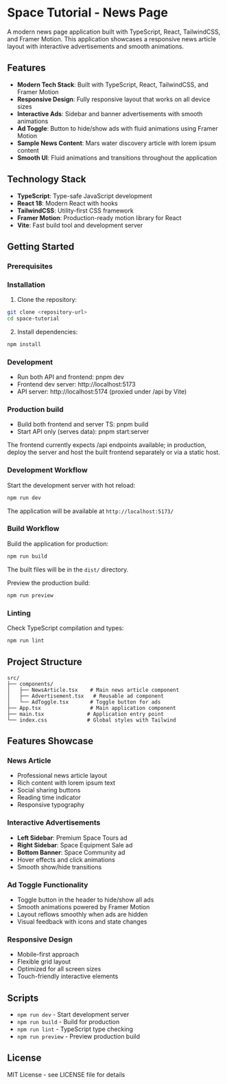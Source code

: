# Space Tutorial - News Page

A modern news page application built with TypeScript, React, TailwindCSS, and Framer Motion. This application showcases a responsive news article layout with interactive advertisements and smooth animations.

## Features

- **Modern Tech Stack**: Built with TypeScript, React, TailwindCSS, and Framer Motion
- **Responsive Design**: Fully responsive layout that works on all device sizes
- **Interactive Ads**: Sidebar and banner advertisements with smooth animations
- **Ad Toggle**: Button to hide/show ads with fluid animations using Framer Motion
- **Sample News Content**: Mars water discovery article with lorem ipsum content
- **Smooth UI**: Fluid animations and transitions throughout the application

## Technology Stack

- **TypeScript**: Type-safe JavaScript development
- **React 18**: Modern React with hooks
- **TailwindCSS**: Utility-first CSS framework
- **Framer Motion**: Production-ready motion library for React
- **Vite**: Fast build tool and development server

## Getting Started

### Prerequisites


### Installation

1. Clone the repository:
```bash
git clone <repository-url>
cd space-tutorial
```

2. Install dependencies:
```bash
npm install
```
### Development

- Run both API and frontend: pnpm dev
- Frontend dev server: http://localhost:5173
- API server: http://localhost:5174 (proxied under /api by Vite)

### Production build

- Build both frontend and server TS: pnpm build
- Start API only (serves data): pnpm start:server

The frontend currently expects /api endpoints available; in production, deploy the server and host the built frontend separately or via a static host.

### Development Workflow

Start the development server with hot reload:
```bash
npm run dev
```

The application will be available at `http://localhost:5173/`

### Build Workflow

Build the application for production:
```bash
npm run build
```

The built files will be in the `dist/` directory.

Preview the production build:
```bash
npm run preview
```

### Linting

Check TypeScript compilation and types:
```bash
npm run lint
```

## Project Structure

```
src/
├── components/
│   ├── NewsArticle.tsx    # Main news article component
│   ├── Advertisement.tsx   # Reusable ad component
│   └── AdToggle.tsx       # Toggle button for ads
├── App.tsx                # Main application component
├── main.tsx              # Application entry point
└── index.css             # Global styles with Tailwind
```

## Features Showcase

### News Article
- Professional news article layout
- Rich content with lorem ipsum text
- Social sharing buttons
- Reading time indicator
- Responsive typography

### Interactive Advertisements
- **Left Sidebar**: Premium Space Tours ad
- **Right Sidebar**: Space Equipment Sale ad
- **Bottom Banner**: Space Community ad
- Hover effects and click animations
- Smooth show/hide transitions

### Ad Toggle Functionality
- Toggle button in the header to hide/show all ads
- Smooth animations powered by Framer Motion
- Layout reflows smoothly when ads are hidden
- Visual feedback with icons and state changes

### Responsive Design
- Mobile-first approach
- Flexible grid layout
- Optimized for all screen sizes
- Touch-friendly interactive elements

## Scripts

- `npm run dev` - Start development server
- `npm run build` - Build for production
- `npm run lint` - TypeScript type checking
- `npm run preview` - Preview production build

## License

MIT License - see LICENSE file for details

